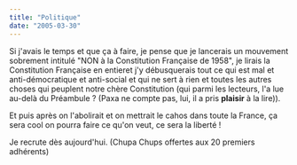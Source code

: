 ```yaml
---
title: "Politique"
date: "2005-03-30"
---
```


Si j'avais le temps et que ça à faire, je pense que je lancerais un mouvement sobrement intitulé "NON à la Constitution Française de 1958", je lirais la Constitution Française en entieret j'y débusquerais tout ce qui est mal et anti-démocratique et anti-social et qui ne sert à rien et toutes les autres choses qui peuplent notre chère Constitution (qui parmi les lecteurs, l'a lue au-delà du Préambule ? (Paxa ne compte pas, lui, il a pris **plaisir** à la lire)).

Et puis après on l'abolirait et on mettrait le cahos dans toute la France, ça sera cool on pourra faire ce qu'on veut, ce sera la liberté !

Je recrute dès aujourd'hui. (Chupa Chups offertes aux 20 premiers adhérents)

